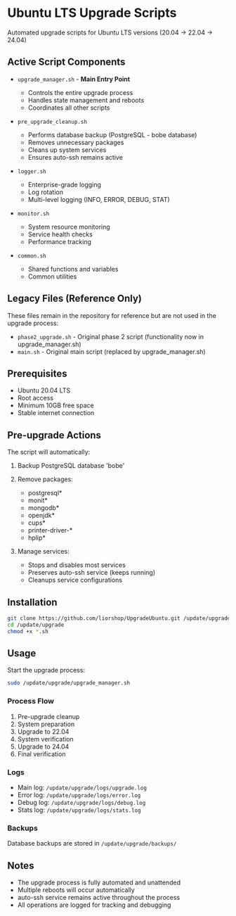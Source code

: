 # Ubuntu LTS Upgrade Scripts

Automated upgrade scripts for Ubuntu LTS versions (20.04 -> 22.04 -> 24.04)

## Active Script Components

- `upgrade_manager.sh` - **Main Entry Point**
  - Controls the entire upgrade process
  - Handles state management and reboots
  - Coordinates all other scripts

- `pre_upgrade_cleanup.sh`
  - Performs database backup (PostgreSQL - bobe database)
  - Removes unnecessary packages
  - Cleans up system services
  - Ensures auto-ssh remains active

- `logger.sh`
  - Enterprise-grade logging
  - Log rotation
  - Multi-level logging (INFO, ERROR, DEBUG, STAT)

- `monitor.sh`
  - System resource monitoring
  - Service health checks
  - Performance tracking

- `common.sh`
  - Shared functions and variables
  - Common utilities

## Legacy Files (Reference Only)
These files remain in the repository for reference but are not used in the upgrade process:
- `phase2_upgrade.sh` - Original phase 2 script (functionality now in upgrade_manager.sh)
- `main.sh` - Original main script (replaced by upgrade_manager.sh)

## Prerequisites

- Ubuntu 20.04 LTS
- Root access
- Minimum 10GB free space
- Stable internet connection

## Pre-upgrade Actions

The script will automatically:
1. Backup PostgreSQL database 'bobe'
2. Remove packages:
   - postgresql*
   - monit*
   - mongodb*
   - openjdk*
   - cups*
   - printer-driver-*
   - hplip*

3. Manage services:
   - Stops and disables most services
   - Preserves auto-ssh service (keeps running)
   - Cleanups service configurations

## Installation

```bash
git clone https://github.com/liorshop/UpgradeUbuntu.git /update/upgrade
cd /update/upgrade
chmod +x *.sh
```

## Usage

Start the upgrade process:
```bash
sudo /update/upgrade/upgrade_manager.sh
```

### Process Flow
1. Pre-upgrade cleanup
2. System preparation
3. Upgrade to 22.04
4. System verification
5. Upgrade to 24.04
6. Final verification

### Logs
- Main log: `/update/upgrade/logs/upgrade.log`
- Error log: `/update/upgrade/logs/error.log`
- Debug log: `/update/upgrade/logs/debug.log`
- Stats log: `/update/upgrade/logs/stats.log`

### Backups
Database backups are stored in `/update/upgrade/backups/`

## Notes
- The upgrade process is fully automated and unattended
- Multiple reboots will occur automatically
- auto-ssh service remains active throughout the process
- All operations are logged for tracking and debugging
